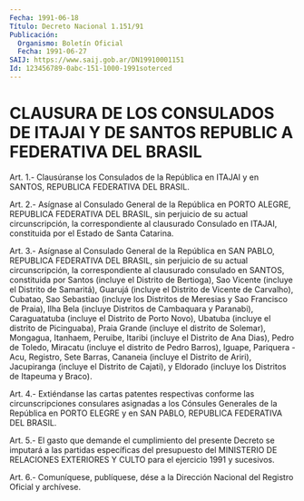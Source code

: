 ```yaml
---
Fecha: 1991-06-18
Título: Decreto Nacional 1.151/91
Publicación:
  Organismo: Boletín Oficial
  Fecha: 1991-06-27
SAIJ: https://www.saij.gob.ar/DN19910001151
Id: 123456789-0abc-151-1000-1991soterced
---
```

# CLAUSURA DE LOS CONSULADOS DE ITAJAI Y DE SANTOS REPUBLIC A FEDERATIVA DEL BRASIL

<a id="1"></a>
Art. 1.- Clausúranse los Consulados de la República en ITAJAI y en SANTOS, REPUBLICA FEDERATIVA DEL BRASIL.

<a id="2"></a>
Art. 2.- Asígnase al Consulado General de la República en PORTO ALEGRE,  REPUBLICA  FEDERATIVA  DEL  BRASIL,  sin  perjuicio  de su actual  circunscripción, la correspondiente al clausurado Consulado en ITAJAI, constituida por el Estado de Santa Catarina.

<a id="3"></a>
Art.  3.- Asígnase al Consulado General de la República en SAN PABLO, REPUBLICA  FEDERATIVA DEL BRASIL, sin perjuicio de su actual circunscripción, la  correspondiente  al  clausurado  consulado  en SANTOS,  constituida  por Santos (incluye el Distrito de Bertioga), Sao Vicente (incluye el  Distrito de Samaritá), Guarujá (incluye el Distrito de Vicente de Carvalho),  Cubatao,  Sao Sebastiao (incluye los  Distritos  de  Meresias y Sao Francisco de Praia),  Ilha  Bela (incluye  Distritos  de    Cambaquara  y  Paranabi),  Caraguatatuba (incluye el Distrito de Porto  Novo),  Ubatuba (incluye el distrito de  Picinguaba),  Praia Grande (incluye el  distrito  de  Solemar), Mongagua, Itanhaem,  Peruibe,  Itaribi  (incluye el Distrito de Ana Dias),  Pedro de Toledo, Miracatu (incluye  el  distrito  de  Pedro Barros),  Iguape,  Pariquera - Acu, Registro, Sete Barras, Cananeia (incluye el Distrito  de  Ariri),  Jacupiranga (incluye el Distrito de  Cajati),  y  Eldorado  (incluye los  Distritos  de  Itapeuma  y Braco).

<a id="4"></a>
Art.  4.- Extiéndanse las cartas patentes respectivas conforme las  circunscripciones    consulares    asignadas  a  los  Cónsules Generales  de  la  República  en  PORTO  ELEGRE  y  en  SAN  PABLO, REPUBLICA FEDERATIVA DEL BRASIL.

<a id="5"></a>
Art.  5.-  El  gasto  que demande el cumplimiento del presente Decreto se imputará a las partidas  específicas del presupuesto del MINISTERIO DE RELACIONES EXTERIORES Y  CULTO para el ejercicio 1991 y sucesivos.

<a id="6"></a>
Art. 6.- Comuníquese, publíquese, dése a la Dirección Nacional del Registro Oficial y archívese.